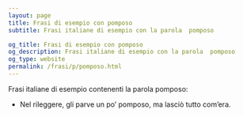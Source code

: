 ```yaml
---
layout: page
title: Frasi di esempio con pomposo 
subtitle: Frasi italiane di esempio con la parola  pomposo

og_title: Frasi di esempio con pomposo 
og_description: Frasi italiane di esempio con la parola  pomposo
og_type: website
permalink: /frasi/p/pomposo.html
---
```


Frasi italiane di esempio contenenti la parola pomposo:


- Nel rileggere, gli parve un po’ pomposo, ma lasciò tutto com’era.
